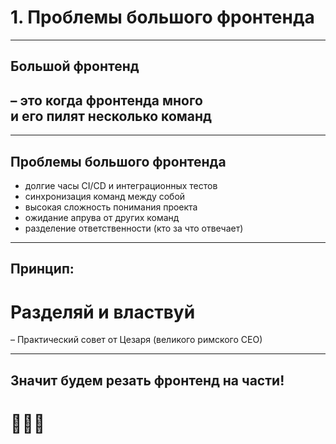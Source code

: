 # 1. Проблемы большого фронтенда

-----

## Большой фронтенд <!-- .element: class="red" -->

## – это когда фронтенда много <br/> и его пилят несколько команд

-----

## Проблемы большого фронтенда <!-- .element: class="red" -->

- долгие часы CI/CD и интеграционных тестов <!-- .element: class="fragment" -->
- синхронизация команд между собой <!-- .element: class="fragment" -->
- высокая сложность понимания проекта <!-- .element: class="fragment" -->
- ожидание апрува от других команд <!-- .element: class="fragment" -->
- разделение ответственности (кто за что отвечает) <!-- .element: class="fragment" -->

-----

## Принцип:

# Разделяй и властвуй <!-- .element: class="green" -->

– Практический совет от Цезаря (великого римского СЕО) <!-- .element: class="fragment gray" -->

-----

## Значит будем резать фронтенд на части! <!-- .element: class="orange" -->

# 🔪🔪🔪
